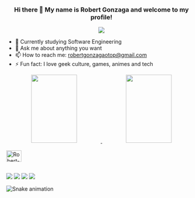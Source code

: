 ### <p align ='center'>Hi there :wave: My name is Robert Gonzaga and welcome to my profile!</p>

<p align='center'> <img src='https://media.giphy.com/media/tptFQ8QAJYYvu/giphy.gif' /> </p>

- 🌱 Currently studying Software Engineering
- 💬 Ask me about anything you want
- 📫 How to reach me: robertgonzagaotop@gmail.com
- ⚡ Fun fact: I love geek culture, games, animes and tech

<div align="center">
  <a href="https://github.com/RobertGonzaga">
  <img height="180em" width="49%" src="https://github-readme-stats.vercel.app/api?username=RobertGonzaga&show_icons=true&theme=midnight-purple&include_all_commits=true&count_private=true"/>
  <img height="180em" width="49%" src="https://github-readme-stats.vercel.app/api/top-langs/?username=RobertGonzaga&layout=compact&langs_count=7&theme=midnight-purple"/>
</div>

<div style="display: inline_block"><br>
  <img align="center" alt="Robert-Cplusplus" height="30" width="40" src="https://cdn.jsdelivr.net/gh/devicons/devicon/icons/cplusplus/cplusplus-original.svg">
</div>
  
##

<div> 
  <a href="https://instagram.com/nk_robinho" target="_blank"><img src="https://img.shields.io/badge/-Instagram-%23E4405F?style=for-the-badge&logo=instagram&logoColor=white" target="_blank"></a>
 	<a href="https://www.twitch.tv/nk_robinho" target="_blank"><img src="https://img.shields.io/badge/Twitch-9146FF?style=for-the-badge&logo=twitch&logoColor=white" target="_blank"></a>
  <a href = "mailto:robertgonzagaotop@gmail.com"><img src="https://img.shields.io/badge/-Gmail-%23333?style=for-the-badge&logo=gmail&logoColor=white" target="_blank"></a>
  <a href="https://www.linkedin.com/in/robert-gonzaga-ab10a01b3" target="_blank"><img src="https://img.shields.io/badge/-LinkedIn-%230077B5?style=for-the-badge&logo=linkedin&logoColor=white" target="_blank"></a> 
 
![Snake animation](https://github.com/RobertGonzaga/RobertGonzaga/blob/output/github-contribution-grid-snake.svg)
 
</div>
